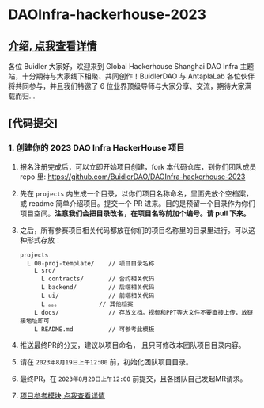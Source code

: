 # DAOInfra-hackerhouse-2023

## [介绍, 点我查看详情](https://www.notion.so/buidlerdao/DAO-Infra-HackerHouse-eeff60b8c16043fda3a5287ba3ac76a9)

各位 Buidler 大家好，欢迎来到 Global Hackerhouse Shanghai DAO Infra 主题站，十分期待与大家线下相聚、共同创作！BuidlerDAO 与 AntaplaLab 各位伙伴将共同参与，并且我们特邀了 6 位业界顶级导师与大家分享、交流，期待大家满载而归...


## [代码提交]

### 1. 创建你的 2023 DAO Infra HackerHouse 项目

1. 报名注册完成后，可以立即开始项目创建，fork 本代码仓库，到你们团队成员 repo 里: https://github.com/BuidlerDAO/DAOInfra-hackerhouse-2023

2. 先在 `projects` 内生成一个目录，以你们项目名称命名，里面先放个空档案，或 readme 简单介绍项目。提交一个 PR 进来。目的是预留一个目录作为你们项目空间。**注意我们会把目录改名，在项目名称前加个编号。请 pull 下来。**

3. 之后，所有参赛项目相关代码都放在你们的项目名称里的目录里进行。可以这种形式存放：

    ```
    projects
      L 00-proj-template/    // 项目目录名称
        L src/
          L contracts/       // 合约相关代码
          L backend/         // 后端相关代码
          L ui/              // 前端相关代码
          L 。。。           // 其他档案
        L docs/              // 存放文档。视频和PPT等大文件不要直接上传，放链接地址即可
        L README.md          // 可参考此模板
    ```

4. 推送最终PR的分支，建议以项目命名， 且只可修改本团队项目目录内容。

5. 请在 `2023年8月19日上午12:00` 前，初始化团队项目目录。

6. 最终PR，在 `2023年8月20日上午12:00` 前提交，且各团队自己发起MR请求。

7. [项目参考模块,点我查看详情](./projects/00-proj-template/README.md)
